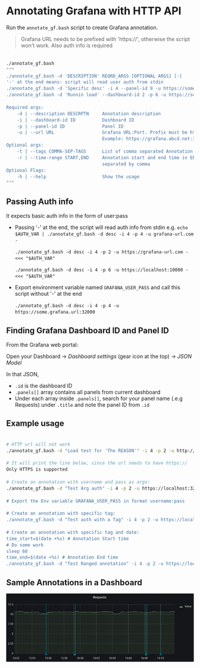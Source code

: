 # Annotating Grafana with HTTP API

Run the `annotate_gf.bash` script to create Grafana annotation.

> Grafana URL needs to be prefixed with 'https://', otherwise the script won't work. Also auth info is required

```bash

./annotate_gf.bash
"""
./annotate_gf.bash -d 'DESCRIPTION' REQRD_ARGS [OPTIONAL ARGS] [-]
'-' at the end means: script will read user auth from stdin
./annotate_gf.bash -d 'Specific desc' -i 4 --panel-id 9 -u https://some.url:23232 -t realtag,tag2 - <<< "$auth_bash_var"
./annotate_gf.bash -d 'Runnin load' --dashboard-id 2 -p 6 -u https://some.url:23232 -r 1616836775,1616836795

Required args:
    -d | --description DESCRPTN     Annotation description
    -i | --dashboard-id ID          Dashboard ID
    -p | --panel-id ID              Panel ID
    -u | --url URL                  Grafana URL:Port. Prefix must be https://
                                    Example: https://grafana.abcd.net:31222
Optional args:
    -t | --tags COMMA-SEP-TAGS      List of comma separated Annotation Tags
    -r | --time-range START,END     Annotation start and end time in EPOCH seconds
                                    separated by comma
Optional Flags:
    -h | --help                     Show the usage
"""
```

## Passing Auth info

It expects basic auth info in the form of user:pass

- Passing '-' at the end, the script will read auth info from stdin
    e.g.
    `echo $AUTH_VAR | ./annotate_gf.bash -d desc -i 4 -p 4 -u grafana-url.com -`

    `./annotate_gf.bash -d desc -i 4 -p 2 -u https://grafana-url.com - <<< "$AUTH_VAR"`

    `./annotate_gf.bash -d desc -i 4 -p 6 -u https://localhost:10000 - <<< "$AUTH_VAR"`
- Export environment variable named `GRAFANA_USER_PASS` and call this script without '-' at the end

    `./annotate_gf.bash -d desc -i 4 -p 4 -u https://some.grafana.url:32000`

## Finding Grafana Dashboard ID and Panel ID

From the Grafana web portal:

Open your Dashboard -> _Dashboard settings_ (gear icon at the top) -> _JSON Model_

In that JSON,

- `.id` is the dashboard ID
- `.panels[]` array contains all panels from current dashboard
- Under each array inside `.panels[]`, search for your panel name (.e.g Requests) under `.title` and note the panel ID from `.id`

## Example usage

```bash

# HTTP url will not work
./annotate_gf.bash -d "Load test for 'The REASON'" -i 4 -p 2 -u http://localhost:32000

# It will print the line below, since the url needs to have https://
Only HTTPS is supported

# Create an annotation with username and pass as args:
./annotate_gf.bash -d "Test Arg auth" -i 4 -p 2 -u https://localhost:32000 - << "${USER_PASS_BASH_VAR}"

# Export the Env variable GRAFANA_USER_PASS in format username:pass

# Create an annotation with specific tag:
./annotate_gf.bash -d "Test auth with a Tag" -i 4 -p 2 -u https://localhost:32000 --tags dev,load

# Create an annotation with specific tag and date:
time_start=$(date +%s) # Annotation Start time
# Do some work
sleep 60
time_end=$(date +%s) # Annotation End time
./annotate_gf.bash -d "Test Ranged annotation" -i 4 -p 2 -u https://localhost:32000 --tags load,script -r $time_start,$time_end

```

## Sample Annotations in a Dashboard

![Image](Sample-Annotation.png)